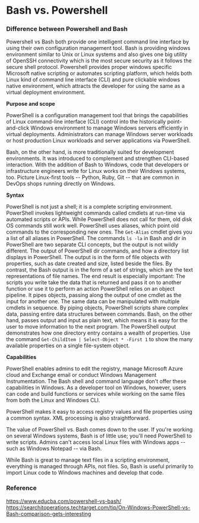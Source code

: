 # Bash vs. Powershell



### Difference between Powershell and Bash 
Powershell vs Bash both provide one intelligent command line interface by using their own configuration management tool.
Bash is providing windows environment similar to Unix or Linux systems and also gives one big utility of OpenSSH connectivity which is the most secure security as it follows the secure shell protocol. Powershell provides proper windows specific Microsoft native scripting or automates scripting platform, which helds both Linux kind of command line interface (CLI) and pure clickable windows native environment, which attracts the developer for using the same as a virtual deployment environment.

**Purpose and scope** 

PowerShell is a configuration management tool that brings the capabilities of Linux command-line interface (CLI) control into the historically point-and-click Windows environment to manage Windows servers efficiently in virtual deployments. Administrators can manage Windows server workloads or host production Linux workloads and server applications via PowerShell.

Bash, on the other hand, is more traditionally suited for development environments. It was introduced to complement and strengthen CLI-based interaction. With the addition of Bash to Windows, code that developers or infrastructure engineers write for Linux works on their Windows systems, too. Picture Linux-first tools -- Python, Ruby, Git -- that are common in DevOps shops running directly on Windows.

**Syntax** 

PowerShell is not just a shell; it is a complete scripting environment. PowerShell invokes lightweight commands called cmdlets at run-time via automated scripts or APIs. While PowerShell does not call for them, old disk OS commands still work well. PowerShell uses aliases, which point old commands to the corresponding new ones. The `Get-Alias` cmdlet gives you a list of all aliases in PowerShell.
The commands `ls -la` in Bash and dir in PowerShell are two separate CLI concepts, but the output is not wildly different. The output of PowerShell dir commands, and how a directory list displays in PowerShell. The output is in the form of file objects with properties, such as date created and size, listed beside the files.
By contrast, the Bash output is in the form of a set of strings, which are the text representations of file names. The end result is especially important: The scripts you write take the data that is returned and pass it on to another function or use it to perform an action
PowerShell relies on an object pipeline. It pipes objects, passing along the output of one cmdlet as the input for another one. The same data can be manipulated with multiple cmdlets in sequence. By piping objects, PowerShell scripts share complex data, passing entire data structures between commands. Bash, on the other hand, passes output and input as plain text, which means it is easy for the user to move information to the next program.
The PowerShell output demonstrates how one directory entry contains a wealth of properties. Use the command `Get-ChildItem | Select-Object * -First 1` to show the many available properties on a single file-system object.

**Capabilities** 

PowerShell enables admins to edit the registry, manage Microsoft Azure cloud and Exchange email or conduct Windows Management Instrumentation. The Bash shell and command language don't offer these capabilities in Windows. As a developer tool on Windows, however, users can code and build functions or services while working on the same files from both the Linux and Windows CLI.

PowerShell makes it easy to access registry values and file properties using a common syntax. XML processing is also straightforward.

The value of PowerShell vs. Bash comes down to the user. If you're working on several Windows systems, Bash is of little use; you'll need PowerShell to write scripts. Admins can't access local Linux files with Windows apps -- such as Windows Notepad -- via Bash.

While Bash is great to manage text files in a scripting environment, everything is managed through APIs, not files. So, Bash is useful primarily to import Linux code to Windows machines and develop that code.


### Reference
<https://www.educba.com/powershell-vs-bash/>
https://searchitoperations.techtarget.com/tip/On-Windows-PowerShell-vs-Bash-comparison-gets-interesting
